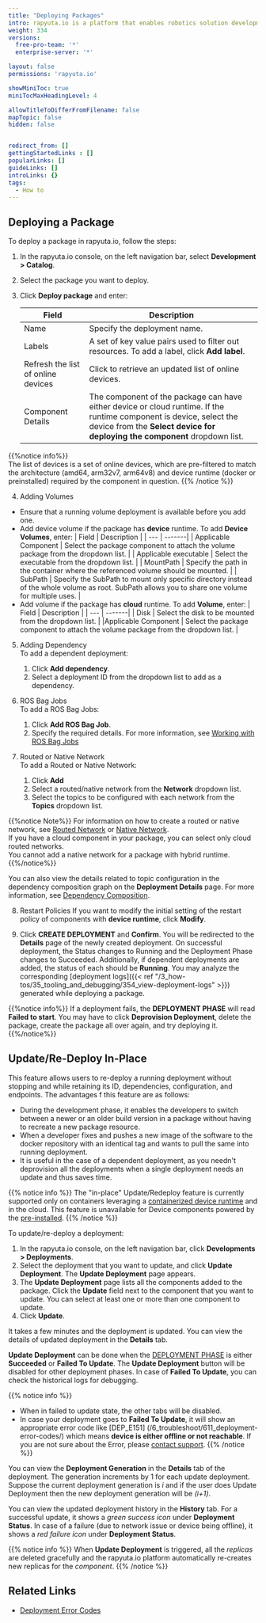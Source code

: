 ```yaml
---
title: "Deploying Packages"
intro: rapyuta.io is a platform that enables robotics solution development by providing the necessary software infrastructure and facilitating the interaction between multiple stakeholders who contribute to the solution development.
weight: 334
versions:
  free-pro-team: '*'
  enterprise-server: '*'

layout: false
permissions: 'rapyuta.io'

showMiniToc: true
miniTocMaxHeadingLevel: 4

allowTitleToDifferFromFilename: false
mapTopic: false
hidden: false


redirect_from: []
gettingStartedLinks : []
popularLinks: []
guideLinks: []
introLinks: {}
tags:
  - How to
---
```

## Deploying a Package

To deploy a package in rapyuta.io, follow the steps:

1. In the rapyuta.io console, on the left navigation bar, select **Development > Catalog**.
2. Select the package you want to deploy.
3. Click **Deploy package** and enter:

    | Field | Description |
    | ---   | --- |  
    | Name | Specify the deployment name. |
    | Labels | A set of key value pairs used to filter out resources. To add a label, click **Add label**.|
    |Refresh the list of online devices | Click to retrieve an updated list of online devices.|
    | Component Details | The component of the package can have either device or cloud runtime. If the runtime component is device, select the device from the **Select device for deploying the component** dropdown list. |

{{%notice info%}}    
The list of devices is a set of online devices, which are pre-filtered to match the architecture (amd64, arm32v7, arm64v8) and device runtime (docker or preinstalled) required by the component in question.
{{% /notice %}}

4. Adding Volumes <br>
* Ensure that a running volume deployment is available before you add one.
* Add device volume if the package has **device** runtime. To add **Device Volumes**, enter:
  | Field | Description |
  | --- | -------|
  | Applicable Component | Select the package component to attach the volume package from the dropdown list. |
  | Applicable executable | Select the executable from the dropdown list. |
  | MountPath | Specify the path in the container where the referenced volume should be mounted. |
  | SubPath | Specify the SubPath to mount only specific directory instead of the whole volume as root. SubPath allows you to share one volume for multiple uses. |
* Add volume if the package has **cloud** runtime. To add **Volume**, enter:
  | Field | Description |
  | --- | -------|
  | Disk | Select the disk to be mounted from the dropdown list. |
  |Applicable Component | Select the package component to attach the volume package from the dropdown list. |

5. Adding Dependency <br>
  To add a dependent deployment:
    1. Click **Add dependency**.
    2. Select a deployment ID from the dropdown list to add as a dependency.

6. ROS Bag Jobs <br>
  To add a ROS Bag Jobs:
    1. Click **Add ROS Bag Job**.
    2. Specify the required details. For more information, see [Working with ROS Bag Jobs](/3_how-tos/35_tooling_and_debugging/working-with-rosbags/#adding-ros-bag-jobs)

7. Routed or Native Network <br>
   To add a Routed or Native Network:
   1. Click **Add**
   2. Select a routed/native network from the **Network** dropdown list. 
   3. Select the topics to be configured with each network from the **Topics** dropdown list.

{{%notice Note%}}
For information on how to create a routed or native network, see [Routed Network](/3_how-tos/34_networking-and-communication/ros-creating-routed-networks/) or [Native Network](/5_deep-dives/53_networking-and-communication/535_ros-network-native/). <br>
If you have a cloud component in your package, you can select only cloud routed networks.<br>
You cannot add a native network for a package with hybrid runtime.
{{%/notice%}}

   You can also view the details related to topic configuration in the dependency composition graph on the **Deployment Details** page. For more information, see [Dependency Composition](/4_tutorials/42_advanced/dependency-composition/).

8. Restart Policies
    If you want to modify the initial setting of the restart policy of components with **device runtime**, click **Modify**.

9. Click **CREATE DEPLOYMENT** and  **Confirm**.
  You will be redirected to the **Details** page of the newly created deployment.
  On successful deployment, the Status changes to Running and the Deployment Phase changes to Succeeded.
  Additionally, if dependent deployments are added, the status of each should be **Running**.
  You may analyze the corresponding [deployment logs]({{< ref "/3_how-tos/35_tooling_and_debugging/354_view-deployment-logs" >}}) generated while deploying a package.

{{%notice info%}}
If a deployment fails, the **DEPLOYMENT PHASE** will read **Failed to start**. You may have to click **Deprovision Deployment**, delete the package, create the package all over again, and try deploying it.
{{%/notice%}}

## Update/Re-Deploy In-Place

This feature allows users to re-deploy a running deployment without stopping and while retaining its ID, dependencies, configuration, and endpoints. The advantages f this feature are as follows:
* During the development phase, it enables the developers to switch between a newer or an older build version in a package without having to recreate a new package resource.
* When a developer fixes and pushes a new image of the software to the docker repository with an identical tag and wants to pull the same into running deployment.
* It is useful in the case of a dependent deployment, as you needn't deprovision all the deployments when a single deployment needs an update and thus saves time.

{{% notice info %}}
The "in-place" Update/Redeploy feature is currently supported only on containers leveraging a [containerized device runtime](/5_deep-dives/51_managing-devices/511_device-runtime/#containerized-docker-runtime) 
and in the cloud. This feature is unavailable for Device components powered by the [pre-installed](/5_deep-dives/51_managing-devices/511_device-runtime/#preinstalled). 
{{% /notice %}} <need to verify>

To update/re-deploy a deployment:

1. In the rapyuta.io console, on the left navigation bar, click **Developments > Deployments**.
2. Select the deployment that you want to update, and click **Update Deployment**.
The **Update Deployment** page appears.
3. The **Update Deployment** page lists all the components added to the package. Click the **Update** field next to the component that you want to update.
You can select at least one or more than one component to update.
4. Click **Update**.

It takes a few minutes and the deployment is updated. You can view the details of updated deployment in the **Details** tab.


**Update Deployment** can be done when the [DEPLOYMENT PHASE](/5_deep-dives/52_software-development/528_deployment-phase/#phases) is either **Succeeded** or **Failed To Update**.
The **Update Deployment** button will be disabled for other deployment phases.
In case of **Failed To Update**, you can check the historical logs for debugging.

{{% notice info %}}
* When in failed to update state, the other tabs will be disabled.
* In case your deployment goes to **Failed To Update**, it will show an appropriate error code like 
[DEP_E151] (/6_troubleshoot/611_deployment-error-codes/) 
which means **device is either offline or not reachable**.
If you are not sure about the Error, please <a href="#" onclick="javascript:FreshWidget.show();">contact support</a>.
{{% /notice %}} 


You can view the **Deployment Generation** in the **Details** tab of the deployment. The generation increments by 1 for each update deployment. 
Suppose the current deployment generation is _i_ and if the user does Update Deployment then the new deployment generation will be _(i+1)_.


You can view the updated deployment history in the **History** tab.  For a successful update, it shows a _green success icon_ under **Deployment Status**. 
In case of a failure (due to network issue or device being offline), it shows a _red failure icon_ under **Deployment Status**.  


{{% notice info %}}
When **Update Deployment** is triggered, all the _replicas_ are deleted gracefully and the rapyuta.io platform automatically re-creates new replicas for the _component_.
{{% /notice %}} 

## Related Links
* [Deployment Error Codes](/6_troubleshoot/611_deployment-error-codes)
